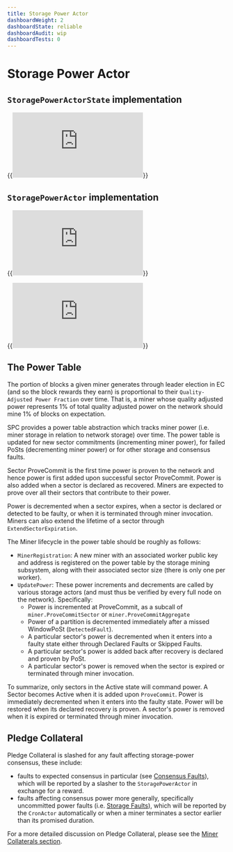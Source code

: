 ```yaml
---
title: Storage Power Actor
dashboardWeight: 2
dashboardState: reliable
dashboardAudit: wip
dashboardTests: 0
---
```


# Storage Power Actor

## `StoragePowerActorState` implementation

{{<embed src="https://github.com/filecoin-project/specs-actors/blob/master/actors/builtin/power/power_state.go" lang="go" symbol="State">}}

## `StoragePowerActor` implementation

{{<embed src="https://github.com/filecoin-project/specs-actors/blob/master/actors/builtin/power/power_actor.go" lang="go" symbol="Exports">}}

{{<embed src="https://github.com/filecoin-project/specs-actors/blob/master/actors/builtin/power/power_actor.go" lang="go" symbol="Constructor">}}

## The Power Table

The portion of blocks a given miner generates through leader election in EC (and so the block rewards they earn) is proportional to their `Quality-Adjusted Power Fraction` over time. That is, a miner whose quality adjusted power represents 1% of total quality adjusted power on the network should mine 1% of blocks on expectation.

SPC provides a power table abstraction which tracks miner power (i.e. miner storage in relation to network storage) over time. The power table is updated for new sector commitments (incrementing miner power), for failed PoSts (decrementing miner power) or for other storage and consensus faults.

Sector ProveCommit is the first time power is proven to the network and hence power is first added upon successful sector ProveCommit. Power is also added when a sector is declared as recovered. Miners are expected to prove over all their sectors that contribute to their power.

Power is decremented when a sector expires, when a sector is declared or detected to be faulty, or when it is terminated through miner invocation. Miners can also extend the lifetime of a sector through `ExtendSectorExpiration`.

The Miner lifecycle in the power table should be roughly as follows:

- `MinerRegistration`: A new miner with an associated worker public key and address is registered on the power table by the storage mining subsystem, along with their associated sector size (there is only one per worker).
- `UpdatePower`: These power increments and decrements are called by various storage actors (and must thus be verified by every full node on the network). Specifically:
  - Power is incremented at ProveCommit, as a subcall of `miner.ProveCommitSector` or `miner.ProveCommitAggregate`
  - Power of a partition is decremented immediately after a missed WindowPoSt (`DetectedFault`).
  - A particular sector's power is decremented when it enters into a faulty state either through Declared Faults or Skipped Faults.
  - A particular sector's power is added back after recovery is declared and proven by PoSt.
  - A particular sector's power is removed when the sector is expired or terminated through miner invocation.

To summarize, only sectors in the Active state will command power. A Sector becomes Active when it is added upon `ProveCommit`. Power is immediately decremented when it enters into the faulty state. Power will be restored when its declared recovery is proven. A sector's power is removed when it is expired or terminated through miner invocation.

## Pledge Collateral

Pledge Collateral is slashed for any fault affecting storage-power consensus, these include:

- faults to expected consensus in particular (see [Consensus Faults](expected_consensus#consensus-faults)), which will be reported by a slasher to the `StoragePowerActor` in exchange for a reward.
- faults affecting consensus power more generally, specifically uncommitted power faults (i.e. [Storage Faults](faults)), which will be reported by the `CronActor` automatically or when a miner terminates a sector earlier than its promised duration.

For a more detailed discussion on Pledge Collateral, please see the [Miner Collaterals section](filecoin_mining#miner_collaterals).
